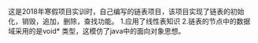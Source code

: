 这是2018年寒假项目实训时，自己编写的链表项目，该项目实现了链表的初始化，销毁，追加，删除，查找功能。
1.应用了线性表知识
2.链表的节点中的数据域采用的是void* 类型，这模仿了java中的面向对象思想。
